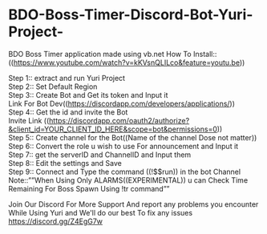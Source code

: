 # BDO-Boss-Timer-Discord-Bot-Yuri-Project-
BDO Boss Timer application made using vb.net 
How To Install::
((https://www.youtube.com/watch?v=kKVsnQLILco&feature=youtu.be))

Step 1:: extract and run Yuri Project   
Step 2:: Set Default Region    
Step 3:: Create Bot and Get its token and Input it    
Link For Bot Dev((https://discordapp.com/developers/applications/))    
Step 4:: Get the id and invite the Bot   
Invite Link ((https://discordapp.com/oauth2/authorize?&client_id=YOUR_CLIENT_ID_HERE&scope=bot&permissions=0))   
Step 5:: Create channel for the Bot((Name of the channel Dose not matter))   
Step 6:: Convert the role u wish to use For announcement and Input it   
Step 7:: get the serverID and ChannelID and Input them   
Step 8:: Edit the settings and Save    
Step 9:: Connect and Type the command ((!$$run)) in the bot Channel    
Note::””When Using Only ALARMS((EXPERIMENTAL)) u can Check Time Remaining For Boss Spawn Using !tr command””   

Join Our Discord For More Support And report any problems you encounter While Using Yuri and We'll do our best To fix any issues   
https://discord.gg/Z4EgG7w  

